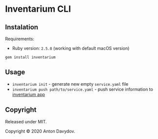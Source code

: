# Inventarium CLI

## Instalation

Requirements:

- Ruby version: `2.5.0` (working with default macOS version)

```
gem install inventarium
```

## Usage

- `inventarium init` - generate new empty `service.yaml` file
- `inventarium push path/to/service.yaml` - push service information to [inventarium app](https://inventarium.io)

## Copyright

Released under MIT.

Copyright © 2020 Anton Davydov.
